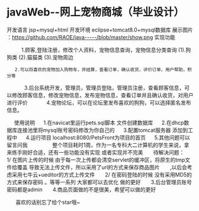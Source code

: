 # javaWeb--网上宠物商城（毕业设计）
开发语言 jsp+mysql+html
开发环境 eclipse+tomcat8.0+mysql数据库
展示图片 ：https://github.com/RAOE/java-----/blob/master/show.png
实现功能

     
       1.顾客,登陆注册，修改个人资料，宠物信息查询，宠物信息分类查询
       (1).狗狗类 (2).猫猫类 (3).宠物周边
       
       2.可以将喜欢的宠物加入购物车，并结算，查看订单，确认收货，评价订单，用户帮助，积分等
       
       3.后台系统开发，管理员，管理员登陆，管理员注册，查看顾客信息，可以修改顾客信息，修改宠物信息，发布宠物信息，查看订单并且确认收货，对用户进行评价
       
       4.宠物论坛，可以在论坛里发布喜欢的狗狗，可以选择匿名发布信息。
       
      使用说明
      1.在navicat里运行pets.sql脚本 文件创建数据库
      2.在dhcp数据库连接池里将mysql账号密码修改为你自己的
      3.配置tomcat服务器 添加到工程中
      4.运行项目 localhost:8080/PetsFront为项目的首页
      5.其他问题可以留言问我
            
      整个项目耗时1周，作为一名专科大二计算机的学生来说，拿来练手刚好合适，还有一些功能没有实现 或者实现并不完美
       待解决问题：
       
       1/ 在图片上传的时候 由于每一次上传都会清空servlet的缓冲区，将原生的tmp文件给覆盖 导致无法上传文件，所以采用了url的方式来保存商品图片
       ,以后会考虑采用七牛云+ueditor的方式上传文件
       
       2/ 在密码登陆的时候 没有采用MD5的方式来保存密码 。等等一系列 大家都可以去优化 做的更好
       
       3.后台管理员账号密码都是admin
      
       4.商品页面做的不是很美，希望可以做的更好
       
       喜欢的话别忘了给个star哦~


